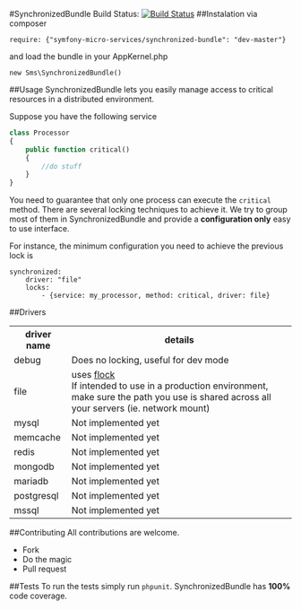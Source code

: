 #SynchronizedBundle
Build Status: [![Build Status](https://api.travis-ci.org/symfony-micro-services/SynchronizedBundle.png?branch=master)](https://travis-ci.org/symfony-micro-services/SynchronizedBundle)
##Instalation
via composer
````
require: {"symfony-micro-services/synchronized-bundle": "dev-master"}
````
and load the bundle in your AppKernel.php
````
new Sms\SynchronizedBundle()
````
##Usage
SynchronizedBundle lets you easily manage access to critical resources in a distributed environment.

Suppose you have the following service

````PHP
class Processor
{
    public function critical()
    {
        //do stuff
    }
}
````

You need to guarantee that only one process can execute the `critical` method. There are several locking techniques to achieve it. We try to group most of them in SynchronizedBundle and provide a **configuration only** easy to use interface.

For instance, the minimum configuration you need to achieve the previous lock is

````
synchronized:
    driver: "file"
    locks:
        - {service: my_processor, method: critical, driver: file}
````

##Drivers
<table>
    <tr>
      <th>driver name</th>
      <th>details</th>
    </tr>
    <tr>
      <td>debug</td>
      <td>Does no locking, useful for dev mode</td>
    </tr>
    <tr>
      <td>file</td>
      <td>uses <a href="http://php.net/manual/en/function.flock.php">flock</a><br>If intended to use in a production environment, make sure the path you use is shared across all your servers (ie. network mount)</td>
    </tr>
    <tr>
      <td>mysql</td>
      <td>Not implemented yet</td>
    </tr>
    <tr>
      <td>memcache</td>
      <td>Not implemented yet</td>
    </tr>
    <tr>
      <td>redis</td>
      <td>Not implemented yet</td>
    </tr>
    <tr>
      <td>mongodb</td>
      <td>Not implemented yet</td>
    </tr>
    <tr>
      <td>mariadb</td>
      <td>Not implemented yet</td>
    </tr>
    <tr>
      <td>postgresql</td>
      <td>Not implemented yet</td>
    </tr>
    <tr>
      <td>mssql</td>
      <td>Not implemented yet</td>
    </tr>
</table>

##Contributing
All contributions are welcome.
- Fork
- Do the magic
- Pull request

##Tests
To run the tests simply run `phpunit`. SynchronizedBundle has **100%** code coverage.
